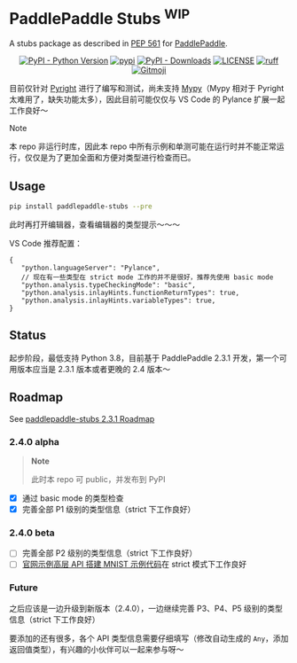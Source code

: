 # PaddlePaddle Stubs <sup>WIP</sup>

A stubs package as described in [PEP 561](https://peps.python.org/pep-0561/) for [PaddlePaddle](https://github.com/PaddlePaddle/Paddle).

<p align="center">
   <a href="https://python.org/" target="_blank"><img alt="PyPI - Python Version" src="https://img.shields.io/pypi/pyversions/paddlepaddle-stubs?logo=python&style=flat-square"></a>
   <a href="https://pypi.org/project/paddlepaddle-stubs/" target="_blank"><img src="https://img.shields.io/pypi/v/paddlepaddle-stubs?style=flat-square" alt="pypi"></a>
   <a href="https://pypi.org/project/paddlepaddle-stubs/" target="_blank"><img alt="PyPI - Downloads" src="https://img.shields.io/pypi/dm/paddlepaddle-stubs?style=flat-square"></a>
   <a href="LICENSE"><img alt="LICENSE" src="https://img.shields.io/github/license/cattidea/paddlepaddle-stubs?style=flat-square"></a>
   <a href="https://github.com/astral-sh/ruff"><img alt="ruff" src="https://img.shields.io/endpoint?url=https://raw.githubusercontent.com/astral-sh/ruff/main/assets/badge/v2.json&style=flat-square"></a>
   <a href="https://gitmoji.dev"><img src="https://img.shields.io/badge/gitmoji-%20😜%20😍-FFDD67?style=flat-square" alt="Gitmoji"></a>
</p>

目前仅针对 [Pyright](https://github.com/microsoft/pyright) 进行了编写和测试，尚未支持 [Mypy](https://github.com/python/mypy)（Mypy 相对于 Pyright 太难用了，缺失功能太多），因此目前可能仅仅与 VS Code 的 Pylance 扩展一起工作良好～

> [!NOTE]
>
> 本 repo 非运行时库，因此本 repo 中所有示例和单测可能在运行时并不能正常运行，仅仅是为了更加全面和方便对类型进行检查而已。

## Usage

```bash
pip install paddlepaddle-stubs --pre
```

此时再打开编辑器，查看编辑器的类型提示～～～

VS Code 推荐配置：

```jsonc
{
   "python.languageServer": "Pylance",
   // 现在有一些类型在 strict mode 工作的并不是很好，推荐先使用 basic mode
   "python.analysis.typeCheckingMode": "basic",
   "python.analysis.inlayHints.functionReturnTypes": true,
   "python.analysis.inlayHints.variableTypes": true,
}
```

## Status

起步阶段，最低支持 Python 3.8，目前基于 PaddlePaddle 2.3.1 开发，第一个可用版本应当是 2.3.1 版本或者更晚的 2.4 版本～

## Roadmap

See [paddlepaddle-stubs 2.3.1 Roadmap](https://github.com/orgs/cattidea/projects/3)

### 2.4.0 alpha

> **Note**
>
> 此时本 repo 可 public，并发布到 PyPI

-  [x] 通过 basic mode 的类型检查
-  [x] 完善全部 P1 级别的类型信息（strict 下工作良好）

### 2.4.0 beta

-  [ ] 完善全部 P2 级别的类型信息（strict 下工作良好）
-  [ ] [官网示例高层 API 搭建 MNIST 示例代码](./examples/mnist_example.py)在 strict 模式下工作良好

### Future

之后应该是一边升级到新版本（2.4.0），一边继续完善 P3、P4、P5 级别的类型信息（strict 下工作良好）

要添加的还有很多，各个 API 类型信息需要仔细填写（修改自动生成的 `Any`，添加返回值类型），有兴趣的小伙伴可以一起来参与呀～
